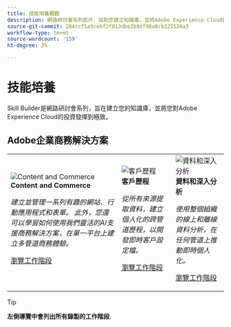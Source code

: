 ```yaml
---
title: 技能培養概觀
description: 網路研討會系列影片，協助您建立知識庫，並將Adobe Experience Cloud投資效益最大化。
source-git-commit: 284ccf5a5cebf2f813dbe2b8df98a8cb325526a3
workflow-type: tm+mt
source-wordcount: '159'
ht-degree: 3%

---
```


# 技能培養

Skill Builder是網路研討會系列，旨在建立您的知識庫，並將您對Adobe Experience Cloud的投資發揮到極致。

## Adobe企業商務解決方案

<table>
<tr>
  <td>
    <img alt="Content and Commerce" src="assets/commerce.png" />
    <div>
      <strong>Content and Commerce</strong>
    </div>
    <p>
    <em>建立並管理一系列有趣的網站、行動應用程式和表單。 此外，您還可以學習如何使用我們靈活的AI支援商務解決方案，在單一平台上建立多管道商務體驗。</em>
    <p>
    <a href="https://experienceleague.adobe.com/docs/skill-builder-events/skill-builder/content-and-commerce/overview.html" class="spectrum-Button spectrum-Button--outline spectrum-Button--primary spectrum-Button--sizeM">
      <span class="spectrum-Button-label has-no-wrap has-text-weight-bold">瀏覽工作階段</span>
    </a>
  </td>
  <td>
    <img alt="客戶歷程" src="assets/customer-journey.png" />
    <div>
      <strong>客戶歷程</strong>
    </div>
    <p>
    <em>從所有來源提取資料，建立個人化的跨管道歷程，以開發即時客戶設定檔。</em>
    <p>
    <a href="https://experienceleague.adobe.com/docs/skill-builder-events/skill-builder/customer-journeys/overview.html" class="spectrum-Button spectrum-Button--outline spectrum-Button--primary spectrum-Button--sizeM">
      <span class="spectrum-Button-label has-no-wrap has-text-weight-bold">瀏覽工作階段</span>
    </a>
  </td>
  <td>
    <img alt="資料和深入分析" src="assets/data-insights.png" />
    <div>
      <strong>資料和深入分析</strong>
    </div>
    <p>
    <em>使用整個組織的線上和離線資料分析，在任何管道上推動即時個人化。</em>
    <p>
    <a href="https://experienceleague.adobe.com/docs/skill-builder-events/skill-builder/data-and-insights/overview.html" class="spectrum-Button spectrum-Button--outline spectrum-Button--primary spectrum-Button--sizeM">
      <span class="spectrum-Button-label has-no-wrap has-text-weight-bold">瀏覽工作階段</span>
    </a>
  </td>  
</tr>
</table>

>[!TIP]
>
>**左側導覽中會列出所有錄製的工作階段**.
